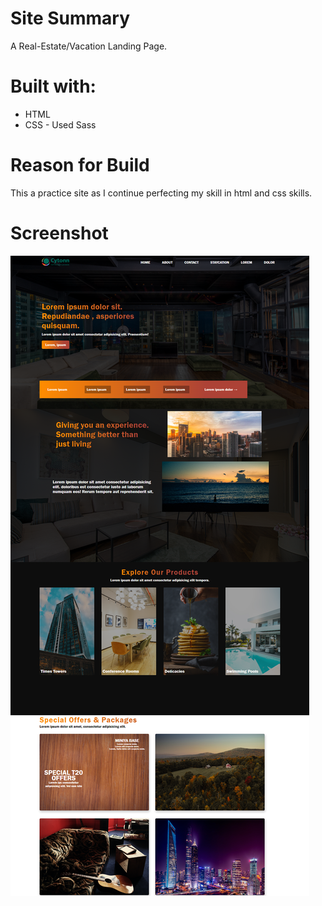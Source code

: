 # Site Summary
A Real-Estate/Vacation Landing Page.

# Built with:
* HTML
* CSS - Used Sass 

# Reason for Build
This a practice site as I continue perfecting my skill in html and css skills.

# Screenshot
![](Images/desktop-view.png)